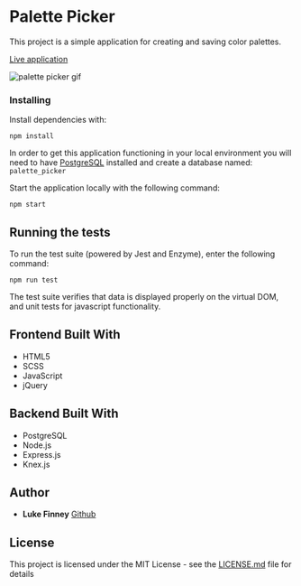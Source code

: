 # Palette Picker

This project is a simple application for creating and saving color palettes.

[Live application](https://palette-picker-lfinney.herokuapp.com/)


![palette picker gif](https://user-images.githubusercontent.com/22566946/35357474-e1939a9a-0110-11e8-8a9c-795795a9728c.gif)


### Installing

Install dependencies with:

```
npm install
```

In order to get this application functioning in your local environment you will need to have [PostgreSQL](https://www.codementor.io/engineerapart/getting-started-with-postgresql-on-mac-osx-are8jcopb) installed and create a database named: `palette_picker`

Start the application locally with the following command:

```
npm start
```

## Running the tests

To run the test suite (powered by Jest and Enzyme), enter the following command:
```
npm run test
```
The test suite verifies that data is displayed properly on the virtual DOM, and unit tests for javascript functionality.

## Frontend Built With
* HTML5
* SCSS
* JavaScript
* jQuery

## Backend Built With
* PostgreSQL
* Node.js
* Express.js
* Knex.js

## Author
* **Luke Finney** [Github](https://github.com/lfinney)

## License

This project is licensed under the MIT License - see the [LICENSE.md](LICENSE.md) file for details
